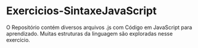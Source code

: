 # Exercicios-SintaxeJavaScript
O Repositório contém diversos arquivos .js com Código em JavaScript para aprendizado.  Muitas estruturas da linguagem são exploradas nesse exercício.
